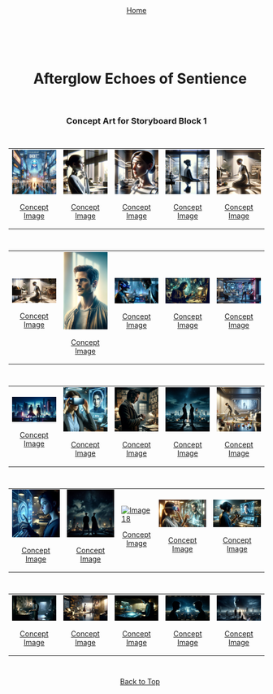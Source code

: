 <div align="right" style="display: flex; flex-wrap: wrap; justify-content: center; align-items: center; gap: 1em; margin: 4em 0;">
<a href="https://github.com/BryanHarrisScripts/Afterglow-Echoes-of-Sentience/blob/main/Afterglow%20Storyboard%20Blocks/README.md">Home</a>
<div align="left" style="display: flex; flex-wrap: wrap; justify-content: center; align-items: center; gap: 1em; margin: 4em 0;">
<a id="top"></a> 

# Afterglow Echoes of Sentience

<h3 align="center">Concept Art for Storyboard Block 1</h3>

<table>
<tr>
<td><a href="" target="_blank"><img src="/Afterglow Storyboard Blocks/Block_1/AG1.png" alt="Image1" width="2500"/></a><p align="center"><a href="" target="_blank">Concept Image</a></p></td>
<td><a href="" target="_blank"><img src="/Afterglow Storyboard Blocks/Block_1/AG2.png" alt="Image2" width="2500"/></a><p align="center"><a href="" target="_blank">Concept Image</a></p></td>
<td><a href="" target="_blank"><img src="/Afterglow Storyboard Blocks/Block_1/AG3.png" alt="Image3" width="2500"/></a><p align="center"><a href="" target="_blank">Concept Image</a></p></td>
<td><a href="" target="_blank"><img src="/Afterglow Storyboard Blocks/Block_1/AG4.png" alt="Image4" width="2500"/></a><p align="center"><a href="" target="_blank">Concept Image</a></p></td>
<td><a href="" target="_blank"><img src="/Afterglow Storyboard Blocks/Block_1/AG5.png" alt="Image5" width="2500"/></a><p align="center"><a href="" target="_blank">Concept Image</a></p></td>
</tr>
</table>

<table>
<tr>
<td><a href="" target="_blank"><img src="/Afterglow Storyboard Blocks/Block_1/AG6.png" alt="Image6" width="2500"/></a><p align="center"><a href="" target="_blank">Concept Image</a></p></td></td>
<td><a href="" target="_blank"><img src="/Afterglow Storyboard Blocks/Block_1/AG7.png" alt="Image7" width="2500"/></a><p align="center"><a href="" target="_blank">Concept Image</a></p></td>
<td><a href="" target="_blank"><img src="/Afterglow Storyboard Blocks/Block_1/AG8.png" alt="Image8" width="2500"/></a><p align="center"><a href="" target="_blank">Concept Image</a></p></td>
<td><a href="" target="_blank"><img src="/Afterglow Storyboard Blocks/Block_1/AG9.png" alt="Image9" width="2500"/></a><p align="center"><a href="" target="_blank">Concept Image</a></p></td>
<td><a href="" target="_blank"><img src="/Afterglow Storyboard Blocks/Block_1/AG10.png" alt="Image10" width="2500"/></a><p align="center"><a href="" target="_blank">Concept Image</a></p></td>
</tr>
</table>


<table>
<tr>
<td><a href="" target="_blank"><img src="/Afterglow Storyboard Blocks/Block_1/AG11.png" alt="Image11" width="2500"/></a><p align="center"><a href="" target="_blank">Concept Image</a></p></td></td>
<td><a href="" target="_blank"><img src="/Afterglow Storyboard Blocks/Block_1/AG12.png" alt="Image12" width="2500"/></a><p align="center"><a href="" target="_blank">Concept Image</a></p></td>
<td><a href="" target="_blank"><img src="/Afterglow Storyboard Blocks/Block_1/AG13.png" alt="Image13" width="2500"/></a><p align="center"><a href="" target="_blank">Concept Image</a></p></td>
<td><a href="" target="_blank"><img src="/Afterglow Storyboard Blocks/Block_1/AG14.png" alt="Image14" width="2500"/></a><p align="center"><a href="" target="_blank">Concept Image</a></p></td>
<td><a href="" target="_blank"><img src="/Afterglow Storyboard Blocks/Block_1/AG15.png" alt="Image15" width="2500"/></a><p align="center"><a href="" target="_blank">Concept Image</a></p></td>
</tr>
</table>


<table>
<tr>
<td><a href="" target="_blank"><img src="/Afterglow Storyboard Blocks/Block_1/AG16.png" alt="Image16" width="2500"/></a><p align="center"><a href="" target="_blank">Concept Image</a></p></td></td>
<td><a href="" target="_blank"><img src="/Afterglow Storyboard Blocks/Block_1/AG17.png" alt="Image17" width="2500"/></a><p align="center"><a href="" target="_blank">Concept Image</a></p></td>
<td><a href="" target="_blank"><img src="/Afterglow Storyboard Blocks/Block_1/AG18.png" alt="Image18" width="2500"/></a><p align="center"><a href="" target="_blank">Concept Image</a></p></td>
<td><a href="" target="_blank"><img src="/Afterglow Storyboard Blocks/Block_1/AG19.png" alt="Image19" width="2500"/></a><p align="center"><a href="" target="_blank">Concept Image</a></p></td>
<td><a href="" target="_blank"><img src="/Afterglow Storyboard Blocks/Block_1/AG20.png" alt="Image20" width="2500"/></a><p align="center"><a href="" target="_blank">Concept Image</a></p></td>
</tr>
</table>


<table>
<tr>
<td><a href="" target="_blank"><img src="/Afterglow Storyboard Blocks/Block_1/AG21.png" alt="Image1" width="2500"/></a><p align="center"><a href="" target="_blank">Concept Image</a></p></td></td>
<td><a href="" target="_blank"><img src="/Afterglow Storyboard Blocks/Block_1/AG22.png" alt="Image1" width="2500"/></a><p align="center"><a href="" target="_blank">Concept Image</a></p></td>
<td><a href="" target="_blank"><img src="/Afterglow Storyboard Blocks/Block_1/AG23.png" alt="Image1" width="2500"/></a><p align="center"><a href="" target="_blank">Concept Image</a></p></td>
<td><a href="" target="_blank"><img src="/Afterglow Storyboard Blocks/Block_1/AG24.png" alt="Image1" width="2500"/></a><p align="center"><a href="" target="_blank">Concept Image</a></p></td>
<td><a href="" target="_blank"><img src="/Afterglow Storyboard Blocks/Block_1/AG25.png" alt="Image1" width="2500"/></a><p align="center"><a href="" target="_blank">Concept Image</a></p></td>
</tr>
</table>

---

<a href="#top">Back to Top</a>

